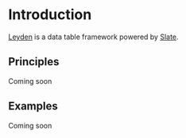 # Introduction

[Leyden][leyden-repo] is a data table framework powered by [Slate][slate].

## Principles

Coming soon

## Examples

Coming soon

[leyden-repo]: https://github.com/1build/leyden
[slate]: http://slatejs.org

